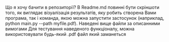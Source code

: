 
Що я хочу бачити в репозиторії?
В Readme.md повинні бути 
скріншоти того, як виглядає візуалізація результатів, яку робить створена Вами програма, так і команда, якою можна запустити застосунок (наприклад, python main.py --path myfile.pdf).
Наведені вище файли за описанними вимогами 
Для тестування наведеного функціоналу, можна використовувати будь-який .pdf файл який заманеться

